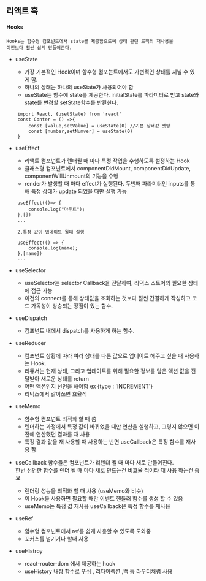 ## 리액트 훅

#### Hooks

    Hooks는 함수형 컴포넌트에서 state를 제공함으로써 상태 관련 로직의 재사용을   
    이전보다 훨씬 쉽게 만들어준다.


* useState

  - 가장 기본적인 Hook이며 함수형 컴포는트에서도 가변적인 상태를 지닐 수 있게 함.   
  - 하나의 상태는 하나의 useState가 사용되어야 함 
  - useState는 함수에 state를 제공한다. initialState를 파라미터로 받고 state와 state를 변경할 setState함수를 반환한다. 

```  
    import React, {usetState} from 'react'
    const Conter = () =>{
        const [value,setValue] = useState(0) //기본 상태값 셋팅
        const [number,setNumver] = useState(0)
    }
``` 
   
* useEffect 

    - 리액트 컴포넌트가 렌더될 때 마다 특정 작업을 수행하도록 설정하는 Hook
    - 클래스형 컴포넌트에서 componentDidMount, componentDidUpdate, componentWillUnmount의 기능을 수행
    - render가 발생할 때 마다 effect가 실행된다. 두번째 파라미터인 inputs를 통해 특정 상태가 update 되었을 때만 실행 가능

```
    useEffect(()=> {   
        console.log("마운트");   
    },[])    
    ...   

    2.특정 값이 업데이트 될때 실행

    useEffect(() => {   
        console.log(name);   
    },[name])   
    ...   
```

* useSelector

    - useSelector는 selector Callback을 전달하여, 리덕스 스토어의 필요한 상태에 접근 가능
    - 이전의 connect를 통해 상태값을 조회하는 것보다 훨씬 간결하게 작성하고 코드 가독성이 상승되는 장점이 있는 함수.

* useDispatch

    - 컴포넌트 내에서 dispatch를 사용하게 하는 함수.


* useReducer

    - 컴포넌트 상황에 따라 여러 상태를 다른 값으로 업데이트 해주고 싶을 때 사용하는 Hook.   
    - 리듀서는 현재 상태, 그리고 업데이트를 위해 필요한 정보를 담은 액션 값을 전달받아 새로운 상태를 return   
    - 어떤 액션인지 선언을 해야함    ex {type : 'INCREMENT'}   
    - 리덕스에서 같이쓰면 효율적   


* useMemo

    - 함수형 컴포넌트 최적화 할 때 씀    
    - 렌더하는 과정에서 특정 값이 바뀌었을 때만 연산을 실행하고, 그렇지 않으면 이전에 연산했던 결과를 재 사용
    - 특정 결과 값을 재 사용할 때 사용하는 반면 useCallback은 특정 함수를 재사용 함   

* useCallback
    함수들은 컴포넌트가 리렌더 될 때 마다 새로 만들어진다.  
    한번 선언한 함수를 렌더 될 때 마다 새로 만드는건 비효율 적이라 재 사용 하는건 중요   

    - 렌더링 성능을 최적화 할 때 사용 (useMemo와 비슷)   
    - 이 Hook을 사용하면 필요할 때만 이벤트 핸들러 함수를 생성 할 수 있음
    - useMemo는 특정 값 재사용 useCallback은 특정 함수를 재사용

* useRef

    - 함수형 컴포넌트에서 ref를 쉽게 사용할 수 있도록 도와줌
    - 포커스를 넘기거나 할때 사용

* useHistroy

    - react-router-dom 에서 제공하는 hook
    - useHistory 내장 함수로 푸쉬 , 리다이렉션 ,백 등 라우터처럼 사용




    
